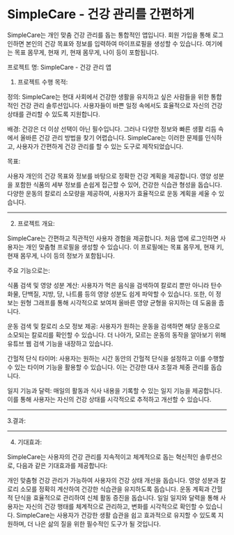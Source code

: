 # SimpleCare - 건강 관리를 간편하게

SimpleCare는 개인 맞춤 건강 관리를 돕는 통합적인 앱입니다. 회원 가입을 통해 로그인하면 본인의 건강 목표와 정보를 입력하여 마이프로필을 생성할 수 있습니다. 여기에는 목표 몸무게, 현재 키, 현재 몸무게, 나이 등이 포함됩니다.


프로젝트 명: SimpleCare - 건강 관리 앱

1. 프로젝트 수행 목적:

정의:
SimpleCare는 현대 사회에서 건강한 생활을 유지하고 싶은 사람들을 위한 통합적인 건강 관리 솔루션입니다. 사용자들이 바쁜 일정 속에서도 효율적으로 자신의 건강 상태를 관리할 수 있도록 지원합니다.

배경:
건강은 더 이상 선택이 아닌 필수입니다. 그러나 다양한 정보와 빠른 생활 리듬 속에서 올바른 건강 관리 방법을 찾기 어렵습니다. SimpleCare는 이러한 문제를 인식하고, 사용자가 간편하게 건강 관리를 할 수 있는 도구로 제작되었습니다.

목표:

사용자 개인의 건강 목표와 정보를 바탕으로 정확한 건강 계획을 제공합니다.
영양 성분을 포함한 식품의 세부 정보를 손쉽게 접근할 수 있어, 건강한 식습관 형성을 돕습니다.
다양한 운동의 칼로리 소모량을 제공하여, 사용자가 효율적으로 운동 계획을 세울 수 있습니다.

-----------------------------------------------------
2. 프로젝트 개요:

SimpleCare는 간편하고 직관적인 사용자 경험을 제공합니다. 처음 앱에 로그인하면 사용자는 개인 맞춤형 프로필을 생성할 수 있습니다. 이 프로필에는 목표 몸무게, 현재 키, 현재 몸무게, 나이 등의 정보가 포함됩니다.

주요 기능으로는:

식품 검색 및 영양 성분 계산: 사용자가 먹은 음식을 검색하여 칼로리 뿐만 아니라 탄수화물, 단백질, 지방, 당, 나트륨 등의 영양 성분도 쉽게 파악할 수 있습니다. 또한, 이 정보는 원형 그래프를 통해 시각적으로 보여져 올바른 영양 균형을 유지하는 데 도움을 줍니다.

운동 검색 및 칼로리 소모 정보 제공: 사용자가 원하는 운동을 검색하면 해당 운동으로 소모되는 칼로리를 확인할 수 있습니다. 더 나아가, 모르는 운동의 동작을 알아보기 위해 유튜브 웹 검색 기능을 내장하고 있습니다.

간헐적 단식 타이머: 사용자는 원하는 시간 동안의 간헐적 단식을 설정하고 이를 수행할 수 있는 타이머 기능을 활용할 수 있습니다. 이는 건강한 대사 조절과 체중 관리를 돕습니다.

일지 기능과 달력: 매일의 활동과 식사 내용을 기록할 수 있는 일지 기능을 제공합니다. 이를 통해 사용자는 자신의 건강 상태를 시각적으로 추적하고 개선할 수 있습니다.

-------------------------------------
3.결과:

---------------------------------------------------------

4. 기대효과:

SimpleCare는 사용자의 건강 관리를 지속적이고 체계적으로 돕는 혁신적인 솔루션으로, 다음과 같은 기대효과를 제공합니다:

개인 맞춤형 건강 관리가 가능하여 사용자의 건강 상태 개선을 돕습니다.
영양 성분과 칼로리 소모를 정확히 계산하여 건강한 식습관을 유지하도록 돕습니다.
운동 계획과 간헐적 단식을 효율적으로 관리하여 신체 활동 증진을 돕습니다.
일일 일지와 달력을 통해 사용자는 자신의 건강 행태를 체계적으로 관리하고, 변화를 시각적으로 확인할 수 있습니다.
SimpleCare는 사용자가 건강한 생활 습관을 쉽고 효과적으로 유지할 수 있도록 지원하며, 더 나은 삶의 질을 위한 필수적인 도구가 될 것입니다.

